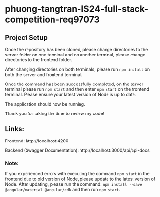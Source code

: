 # phuong-tangtran-IS24-full-stack-competition-req97073

## Project Setup
Once the repository has been cloned, please change directories to the server folder on one terminal and on another terminal, please change directories to the frontend folder.

After changing directories on both terminals, please run `npm install` on both the server and frontend terminal. 

Once the command has been successfully completed, on the server terminal please run `npm start` and then enter `npm start` on the frontend terminal. Please ensure your latest version of Node is up to date. 

The application should now be running. 

Thank you for taking the time to review my code!

## Links:
Frontend: http://localhost:4200

Backend (Swagger Documentation): http://localhost:3000/api/api-docs

### Note:
If you experienced errors with executing the command `npm start` in the frontend due to old version of Node, please update to the latest version of Node. After updating, please run the command: `npm install --save @angular/material @angular/cdk` and then run `npm start`.
